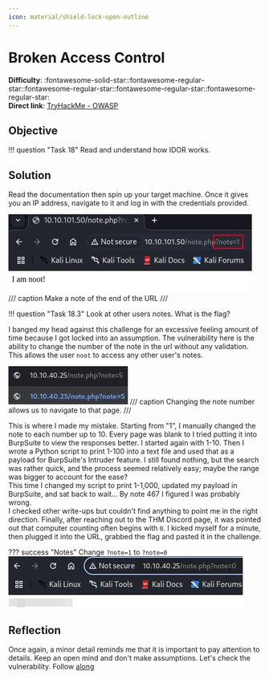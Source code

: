 ```yaml
---
icon: material/shield-lock-open-outline
---
```


# Broken Access Control

**Difficulty**: :fontawesome-solid-star::fontawesome-regular-star::fontawesome-regular-star::fontawesome-regular-star::fontawesome-regular-star:<br/>
**Direct link**: [TryHackMe - OWASP](https://tryhackme.com/room/owasptop10)

## Objective

!!! question "Task 18"
    Read and understand how IDOR works.

## Solution

Read the documentation then spin up your target machine. Once it gives you an IP address, navigate to it and log in with the credentials provided.

![login](../img/objectives/o5/note1.png)
/// caption
Make a note of the end of the URL
///

!!! question "Task 18.3"
    Look at other users notes. What is the flag?

I banged my head against this challenge for an excessive feeling amount of time because I got locked into an assumption. The vulnerability here is the ability to change the number of the note in the url without any validation. This allows the user `noot` to access any other user's notes.<br/>

![note5](../img/objectives/o5/note5.png)
/// caption
Changing the note number allows us to navigate to that page.
///

This is where I made my mistake. Starting from "1", I manually changed the note to each number up to 10. Every page was blank to I tried putting it into BurpSuite to view the responses better. I started again with 1-10. Then I wrote a Python script to print 1-100 into a text file and used that as a payload for BurpSuite's Intruder feature. I still found nothing, but the search was rather quick, and the process seemed relatively easy; maybe the range was bigger to account for the ease?<br/>
This time I changed my script to print 1-1,000, updated my payload in BurpSuite, and sat back to wait... By note 467 I figured I was probably wrong. <br/>
I checked other write-ups but couldn't find anything to point me in the right direction. Finally, after reaching out to the THM Discord page, it was pointed out that computer counting often begins with `0`. I kicked myself for a minute, then plugged it into the URL, grabbed the flag and pasted it in the challenge.

??? success "Notes"
    Change `?note=1` to `?note=0`
    ![glory](../img/objectives/o5/success.png)

## Reflection

Once again, a minor detail reminds me that it is important to pay attention to details. Keep an open mind and don't make assumptions. Let's check the vulnerability. Follow [along](./o6.md)